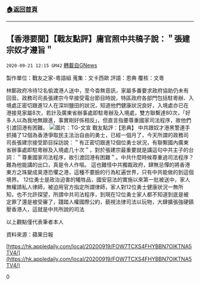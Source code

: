 ###  [:house:返回首頁](https://github.com/ourhimalayas/txt)
---

## 【香港要聞】【戰友點評】庸官照中共稿子說：＂張建宗奴才遵旨＂
`2020-09-21 12:15 GM42` [轉載自GNews](https://gnews.org/zh-hant/374888/)

製作單位：戰友之家-粵語組
蒐集：文卡西歐
評語：恩典
覆核：文粵

林鄭政府冷待12名偷渡港人送中，至今杳無音訊，家屬多番要求政府協助仍未有回音。政務司司長張建宗今早接受電台節目時說，特區政府各部門包括駐粵辦、入境處正密切跟進12人在深圳鹽田的狀況，知道他們健康狀況良好，入境處亦已在港接見家屬8次，若計及廣東省辦事處即駐粵辦及入境處，雙方聯繫達80次，「好多人以為我地無跟進，事實剛好係相反」，但直言指要尊重國家司法程序，故他們引渡回港有困難。
![](https://s3.amazonaws.com/gnews-media-offload/wp-content/uploads/2020/09/21121102/%E5%9B%BE%E7%89%871-ok-2.jpg)圖片：TG-文宣
戰友點評：【恩典】
 中共跟奴才港黑警連手抓捕了12個為香港爭取民主法治自由的勇士，已經一個月了，今天所謂的政務司司長張建宗接受節目採訪說：＂有正密切跟進12個位勇士狀況，有聯繫國內廣東省辦事處即駐粵辦及入境處几十次＂，對於張建宗最重要就是講這句中共主子的台詞：＂尊重國家司法程序，故引渡回港有困難＂。中共什麼時候尊重過司法程序？難為他能講的出口，真是令人作嘔。
 這也難怪中共獨裁政府，肆無忌憚的將香港東方之珠變成臭港恐懼之港，這種不要臉的行為紅遍世界，只有中共能做的到這個境界。
 12位勇士是政治迫害的犧牲品，國安惡法的實施以來第一批被送中，家人無權請私人律師，被迫用官方指定所謂律師，家人對12位勇士健康狀況一無所知，也不允許探望，所謂中共司法程序，到現在12位勇士家人都不知道到底是被定罪了還是被受審了，踐踏人權國際公約，藐視法律司法以玩物，大肆擴張強硬鎮壓香港人，這就是中共所說的司法

以上觀點僅代表筆者本人

資料來源：蘋果日報

[https://hk.appledaily.com/local/20200919/FOW7TCXS4FHYBBN7OIKTNA5TV4/](https://hk.appledaily.com/local/20200919/FOW7TCXS4FHYBBN7OIKTNA5TV4/)

0
